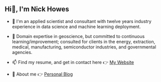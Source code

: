 ## Hi👋, I'm Nick Howes  

- 👀 I'm an applied scientist and consultant with twelve years industry experience in data science and machine learning deployment. 

- 🌱 Domain expertise in geoscience, but committed to continuous learning/improvement; consulted for clients in the energy, extraction, medical, manufacturing, semiconductor industries, and governmental agencies. 

- 📫 Find my resume, and get in contact here :point_right: [My Website](https://www.nchowes.com) 

- 📝 About me :point_right: [Personal Blog](https://nchowes.github.io/about/)

<!---
nchowes/nchowes is a ✨ special ✨ repository because its `README.md` (this file) appears on your GitHub profile.
You can click the Preview link to take a look at your changes.
--->
